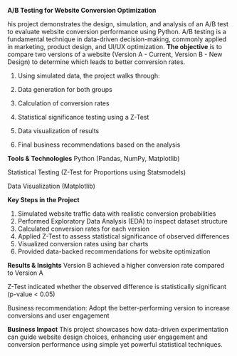 **A/B Testing for Website Conversion Optimization**


his project demonstrates the design, simulation, and analysis of an A/B test to evaluate website conversion performance using Python. A/B testing is a fundamental technique in data-driven decision-making, commonly applied in marketing, product design, and UI/UX optimization.
**The objective** is to compare two versions of a website (Version A - Current, Version B - New Design) to determine which leads to better conversion rates.

1. Using simulated data, the project walks through:

2. Data generation for both groups

3. Calculation of conversion rates

4. Statistical significance testing using a Z-Test

5. Data visualization of results

6. Final business recommendations based on the analysis

**Tools & Technologies**
Python (Pandas, NumPy, Matplotlib)

Statistical Testing (Z-Test for Proportions using Statsmodels)

Data Visualization (Matplotlib)

**Key Steps in the Project**
1. Simulated website traffic data with realistic conversion probabilities
2. Performed Exploratory Data Analysis (EDA) to inspect dataset structure
3. Calculated conversion rates for each version
4. Applied Z-Test to assess statistical significance of observed differences
5. Visualized conversion rates using bar charts
6. Provided data-backed recommendations for website optimization

**Results & Insights**
Version B achieved a higher conversion rate compared to Version A

Z-Test indicated whether the observed difference is statistically significant (p-value < 0.05)

Business recommendation: Adopt the better-performing version to increase conversions and user engagement

**Business Impact**
This project showcases how data-driven experimentation can guide website design choices, enhancing user engagement and conversion performance using simple yet powerful statistical techniques.





